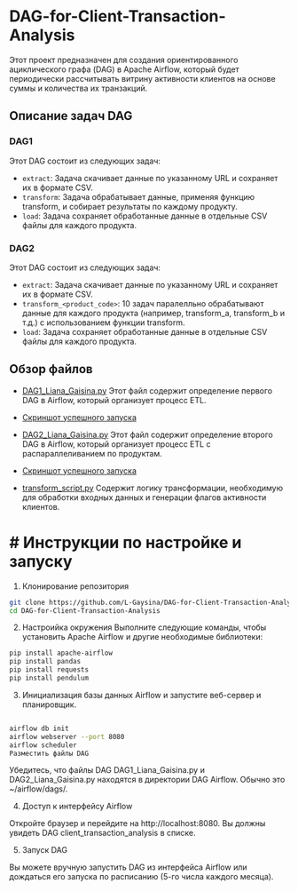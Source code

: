# DAG-for-Client-Transaction-Analysis
Этот проект предназначен для создания ориентированного ациклического графа (DAG) в Apache Airflow, который будет периодически рассчитывать витрину активности клиентов на основе суммы и количества их транзакций.

## Описание задач DAG
### DAG1
Этот DAG состоит из следующих задач:

* `extract`: Задача скачивает данные по указанному URL и сохраняет их в формате CSV.
* `transform`: Задача обрабатывает данные, применяя функцию transform, и собирает результаты по каждому продукту.
* `load`: Задача сохраняет обработанные данные в отдельные CSV файлы для каждого продукта.

### DAG2
Этот DAG состоит из следующих задач:

* `extract`: Задача скачивает данные по указанному URL и сохраняет их в формате CSV.
* `transform_<product_code>`: 10 задач паралелльно обрабатывают данные для каждого продукта (например, transform_a, transform_b и т.д.) с использованием функции transform.
* `load`: Задача сохраняет обработанные данные в отдельные CSV файлы для каждого продукта.

## Обзор файлов
* [DAG1_Liana_Gaisina.py](https://github.com/L-Gaysina/DAG-for-Client-Transaction-Analysis/blob/main/DAG1_Liana_Gaisina.py)
Этот файл содержит определение первого DAG в Airflow, который организует процесс ETL.

* [Скриншот успешного запуска](https://github.com/L-Gaysina/DAG-for-Client-Transaction-Analysis/blob/main/Graph%20DAG1.png)
* [DAG2_Liana_Gaisina.py](https://github.com/L-Gaysina/DAG-for-Client-Transaction-Analysis/blob/main/DAG2_Liana_Gaisina.py)
Этот файл содержит определение второго DAG в Airflow, который организует процесс ETL с распараллеливанием по продуктам.

* [Скриншот успешного запуска](https://github.com/L-Gaysina/DAG-for-Client-Transaction-Analysis/blob/main/Graph%20DAG2.png)

* [transform_script.py](https://github.com/L-Gaysina/DAG-for-Client-Transaction-Analysis/blob/main/transform_script.py)
Содержит логику трансформации, необходимую для обработки входных данных и генерации флагов активности клиентов.

# # Инструкции по настройке и запуску

1. Клонирование репозитория

```bash
git clone https://github.com/L-Gaysina/DAG-for-Client-Transaction-Analysis.git
cd DAG-for-Client-Transaction-Analysis
```
2. Настроийка окружения
Выполните следующие команды, чтобы установить Apache Airflow и другие необходимые библиотеки:   
```bash
pip install apache-airflow
pip install pandas
pip install requests
pip install pendulum
```

3. Инициализация базы данных Airflow и запустите веб-сервер и планировщик.

```bash

airflow db init
airflow webserver --port 8080
airflow scheduler
Разместить файлы DAG
```
Убедитесь, что файлы DAG DAG1_Liana_Gaisina.py и DAG2_Liana_Gaisina.py находятся в директории DAG Airflow. Обычно это ~/airflow/dags/.

4. Доступ к интерфейсу Airflow

Откройте браузер и перейдите на http://localhost:8080. Вы должны увидеть DAG client_transaction_analysis в списке.

5. Запуск DAG

Вы можете вручную запустить DAG из интерфейса Airflow или дождаться его запуска по расписанию (5-го числа каждого месяца).
